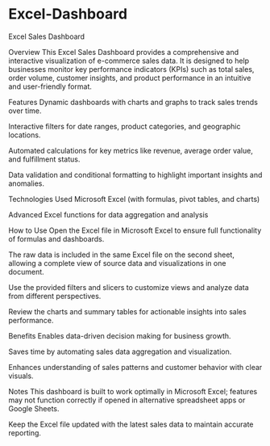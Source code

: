 # Excel-Dashboard
Excel Sales Dashboard

Overview
This Excel Sales Dashboard provides a comprehensive and interactive visualization of e-commerce sales data. It is designed to help businesses monitor key performance indicators (KPIs) such as total sales, order volume, customer insights, and product performance in an intuitive and user-friendly format.

Features
Dynamic dashboards with charts and graphs to track sales trends over time.

Interactive filters for date ranges, product categories, and geographic locations.

Automated calculations for key metrics like revenue, average order value, and fulfillment status.

Data validation and conditional formatting to highlight important insights and anomalies.

Technologies Used
Microsoft Excel (with formulas, pivot tables, and charts)

Advanced Excel functions for data aggregation and analysis

How to Use
Open the Excel file in Microsoft Excel to ensure full functionality of formulas and dashboards.

The raw data is included in the same Excel file on the second sheet, allowing a complete view of source data and visualizations in one document.

Use the provided filters and slicers to customize views and analyze data from different perspectives.

Review the charts and summary tables for actionable insights into sales performance.

Benefits
Enables data-driven decision making for business growth.

Saves time by automating sales data aggregation and visualization.

Enhances understanding of sales patterns and customer behavior with clear visuals.

Notes
This dashboard is built to work optimally in Microsoft Excel; features may not function correctly if opened in alternative spreadsheet apps or Google Sheets.

Keep the Excel file updated with the latest sales data to maintain accurate reporting.

